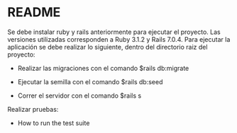 # README
Se debe instalar ruby y rails anteriormente para ejecutar el proyecto.
Las versiones utilizadas corresponden a Ruby 3.1.2 y Rails 7.0.4.
Para ejecutar la aplicación se debe realizar lo siguiente, dentro del directorio raiz del proyecto:
* Realizar las migraciones con el comando $rails db:migrate 

* Ejecutar la semilla con el comando $rails db:seed

* Correr el servidor con el comando $rails s

Realizar pruebas:
* How to run the test suite